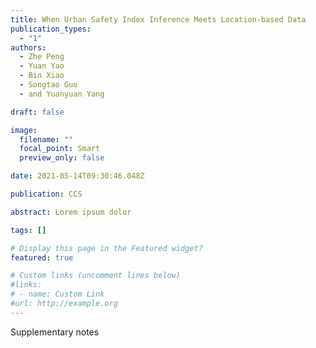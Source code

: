 ```yaml
---
title: When Urban Safety Index Inference Meets Location-based Data
publication_types:
  - "1"
authors:
  - Zhe Peng
  - Yuan Yao
  - Bin Xiao
  - Songtao Guo
  - and Yuanyuan Yang

draft: false

image:
  filename: ""
  focal_point: Smart
  preview_only: false

date: 2021-05-14T09:30:46.048Z

publication: CCS

abstract: Lorem ipsum dolor

tags: []

# Display this page in the Featured widget?
featured: true

# Custom links (uncomment lines below)
#links:
# - name: Custom Link
#url: http://example.org
---
```


Supplementary notes